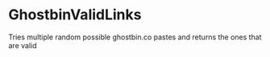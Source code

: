 # GhostbinValidLinks
Tries multiple random possible ghostbin.co pastes and returns the ones that are valid
